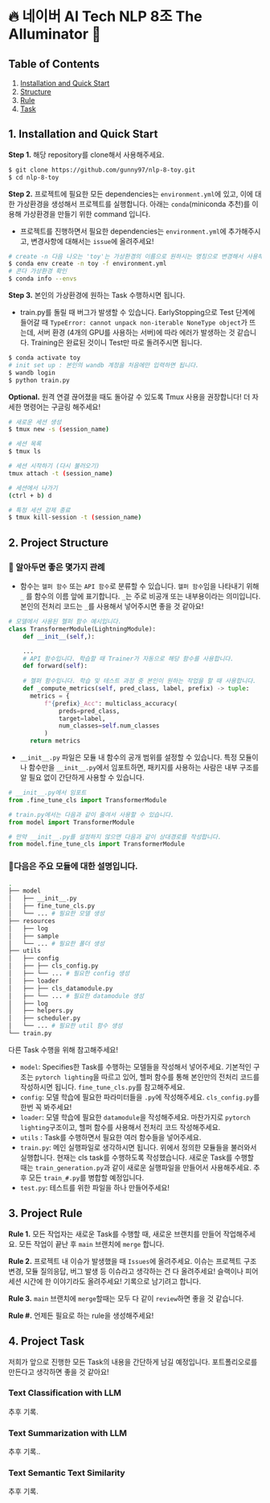 # 🔥 네이버 AI Tech NLP 8조 The AIluminator 🌟


## Table of Contents
1. [Installation and Quick Start](#1-installation-and-quick-start)
2. [Structure](#2-project-structure)
3. [Rule](#3-project-rule)
4. [Task](#4-project-task)

## 1. Installation and Quick Start

**Step 1.** 해당 repository를 clone해서 사용해주세요.

```sh
$ git clone https://github.com/gunny97/nlp-8-toy.git
$ cd nlp-8-toy
```
**Step 2.** 프로젝트에 필요한 모든 dependencies는 `environment.yml`에 있고, 이에 대한 가상환경을 생성해서 프로젝트를 실행합니다. 아래는 `conda`(miniconda 추천)를 이용해 가상환경을 만들기 위한 command 입니다.
- 프로젝트를 진행하면서 필요한 dependencies는 `environment.yml`에 추가해주시고, 변경사항에 대해서는 `issue`에 올려주세요!
```sh
# create -n 다음 나오는 'toy'는 가상환경의 이름으로 원하시는 명칭으로 변경해서 사용해주세요. 설치하는데 시간이 좀 걸려요!
$ conda env create -n toy -f environment.yml
# 콘다 가상환경 확인
$ conda info --envs
```
**Step 3.** 본인의 가상환경에 원하는 Task 수행하시면 됩니다.
- train.py를 돌릴 때 버그가 발생할 수 있습니다. EarlyStopping으로 Test 단계에 들어갈 때 `TypeError: cannot unpack non-iterable NoneType object`가 뜨는데, 서버 환경 (4개의 GPU를 사용하는 서버)에 따라 에러가 발생하는 것 같습니다. Training은 완료된 것이니 Test만 따로 돌려주시면 됩니다.
```sh
$ conda activate toy
# init set up : 본인의 wandb 계정을 처음에만 입력하면 됩니다.
$ wandb login
$ python train.py
```

**Optional.** 원격 연결 끊어졌을 때도 돌아갈 수 있도록 Tmux 사용을 권장합니다! 더 자세한 명령어는 구글링 해주세요!
```sh
# 새로운 세션 생성
$ tmux new -s (session_name)

# 세션 목록
$ tmux ls

# 세션 시작하기 (다시 불러오기)
tmux attach -t (session_name)

# 세션에서 나가기
(ctrl + b) d

# 특정 세션 강제 종료
$ tmux kill-session -t (session_name)
```


## 2. Project Structure
### 📝 알아두면 좋은 몇가지 관례
* 함수는 `헬퍼 함수` 또는 `API 함수`로 분류할 수 있습니다. `헬퍼 함수`임을 나타내기 위해 `_` 를 함수의 이름 앞에 표기합니다. `_`는 주로 비공개 또는 내부용이라는 의미입니다. 본인의 전처리 코드는 `_`를 사용해서 넣어주시면 좋을 것 같아요!
```python
# 모델에서 사용된 헬퍼 함수 예시입니다.
class TransformerModule(LightningModule):
    def __init__(self,):

    ...
    # API 함수입니다. 학습할 때 Trainer가 자동으로 해당 함수를 사용합니다.
    def forward(self): 
    
    # 헬퍼 함수입니다. 학습 및 테스트 과정 중 본인이 원하는 작업을 할 때 사용합니다.   
    def _compute_metrics(self, pred_class, label, prefix) -> tuple:
      metrics = {
          f"{prefix}_Acc": multiclass_accuracy(
              preds=pred_class,
              target=label,
              num_classes=self.num_classes
          )
      return metrics
```
* `__init__.py` 파일은 모듈 내 함수의 공개 범위를 설정할 수 있습니다. 특정 모듈이나 함수만을 `__init__.py`에서 임포트하면, 패키지를 사용하는 사람은 내부 구조를 알 필요 없이 간단하게 사용할 수 있습니다. 
```python
# __init__.py에서 임포트
from .fine_tune_cls import TransformerModule
```
```python
# train.py에서는 다음과 같이 줄여서 사용할 수 있습니다.
from model import TransformerModule

# 만약 __init__.py를 설정하지 않으면 다음과 같이 상대경로를 작성합니다. 
from model.fine_tune_cls import TransformerModule
```

### 🚶다음은 주요 모듈에 대한 설명입니다.
```sh
.
├── model
│   ├── __init__.py
│   ├── fine_tune_cls.py
│   └── ... # 필요한 모델 생성
├── resources
│   ├── log
│   ├── sample
│   └── ... # 필요한 폴더 생성
├── utils
│   ├── config
│   ├── ├── cls_config.py
│   ├── └── ... # 필요한 config 생성
│   ├── loader
│   ├── ├── cls_datamodule.py
│   ├── └── ... # 필요한 datamodule 생성
│   ├── log
│   ├── helpers.py
│   ├── scheduler.py
│   └── ... # 필요한 util 함수 생성
└── train.py 
```
다른 Task 수행을 위해 참고해주세요!
* `model`: Specifies한 Task를 수행하는 모델들을 작성해서 넣어주세요. 기본적인 구조는 `pytorch lighting`을 따르고 있어, 헬퍼 함수를 통해 본인만의 전처리 코드를 작성하시면 됩니다.  `fine_tune_cls.py`를 참고해주세요.
* `config`: 모델 학습에 필요한 파라미터들을 `.py`에 작성해주세요. `cls_config.py`를 한번 꼭 봐주세요! 
* `loader`: 모델 학습에 필요한 `datamodule`을 작성해주세요. 마찬가지로 `pytorch lighting`구조이고, 헬퍼 함수를 사용해서 전처리 코드 작성해주세요.
* `utils` : Task를 수행하면서 필요한 여러 함수들을 넣어주세요.
* `train.py`: 메인 실행파일로 생각하시면 됩니다. 위에서 정의한 모듈들을 불러와서 실행합니다. 현재는 cls task를 수행하도록 작성했습니다. 새로운 Task를 수행할 때는 `train_generation.py`과 같이 새로운 실행파일을 만들어서 사용해주세요. 추후 모든 `train_#.py`를 병합할 예정입니다.
* `test.py`: 테스트를 위한 파일을 하나 만들어주세요!

## 3. Project Rule
**Rule 1.** 모든 작업자는 새로운 Task를 수행할 때, 새로운 브랜치를 만들어 작업해주세요. 모든 작업이 끝난 후 `main` 브랜치에 `merge` 합니다.


**Rule 2.** 프로젝트 내 이슈가 발생했을 때 `Issues`에 올려주세요. 이슈는 프로젝트 구조 변경, 모듈 질의응답, 버그 발생 등 이슈라고 생각하는 건 다 올려주세요! 슬랙이나 피어세션 시간에 한 이야기라도 올려주세요! 기록으로 남기려고 합니다.


**Rule 3.** `main` 브랜치에 `merge`할때는 모두 다 같이 `review`하면 좋을 것 같습니다.

**Rule #.** 언제든 필요로 하는 rule을 생성해주세요!


## 4. Project Task
저희가 앞으로 진행한 모든 Task의 내용을 간단하게 남길 예정입니다. 포트폴리오로를 만든다고 생각하면 좋을 것 같아요!

### Text Classification with LLM
추후 기록.
### Text Summarization with LLM
추후 기록..
### Text Semantic Text Similarity
추후 기록.
